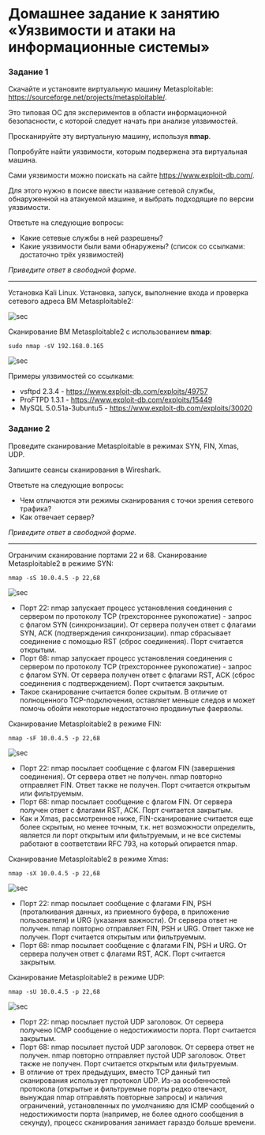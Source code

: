 #  Домашнее задание к занятию «Уязвимости и атаки на информационные системы»

### Задание 1

Скачайте и установите виртуальную машину Metasploitable: https://sourceforge.net/projects/metasploitable/.

Это типовая ОС для экспериментов в области информационной безопасности, с которой следует начать при анализе уязвимостей.

Просканируйте эту виртуальную машину, используя **nmap**.

Попробуйте найти уязвимости, которым подвержена эта виртуальная машина.

Сами уязвимости можно поискать на сайте https://www.exploit-db.com/.

Для этого нужно в поиске ввести название сетевой службы, обнаруженной на атакуемой машине, и выбрать подходящие по версии уязвимости.

Ответьте на следующие вопросы:

- Какие сетевые службы в ней разрешены?
- Какие уязвимости были вами обнаружены? (список со ссылками: достаточно трёх уязвимостей)
  
*Приведите ответ в свободной форме.*  

---

Установка Kali Linux.
Установка, запуск, выполнение входа и проверка сетевого адреса ВМ Metasploitable2:

![sec](https://github.com/OhotinDY/sdb-13-01/blob/main/sec1.png)

Сканирование ВМ Metasploitable2 с использованием **nmap**:

```
sudo nmap -sV 192.168.0.165
```

![sec](https://github.com/OhotinDY/sdb-13-01/blob/main/sec2.png)

Примеры уязвимостей со ссылками:

- vsftpd 2.3.4 - https://www.exploit-db.com/exploits/49757
- ProFTPD 1.3.1 - https://www.exploit-db.com/exploits/15449
- MySQL 5.0.51a-3ubuntu5 - https://www.exploit-db.com/exploits/30020

### Задание 2

Проведите сканирование Metasploitable в режимах SYN, FIN, Xmas, UDP.

Запишите сеансы сканирования в Wireshark.

Ответьте на следующие вопросы:

- Чем отличаются эти режимы сканирования с точки зрения сетевого трафика?
- Как отвечает сервер?

*Приведите ответ в свободной форме.*

---

Ограничим сканирование портами 22 и 68.
Сканирование Metasploitable2 в режиме SYN:

```
nmap -sS 10.0.4.5 -p 22,68
```

![sec](https://github.com/OhotinDY/sdb-13-01/blob/main/sec3.png)


- Порт 22: nmap запускает процесс установления соединения с сервером по протоколу TCP (трехстороннее рукопожатие) - запрос с флагом SYN (синхронизации). От сервера получен ответ с флагами SYN, ACK (подтверждения синхронизации). nmap сбрасывает соединение с помощью RST (сброс соединения). Порт считается открытым.
- Порт 68: nmap запускает процесс установления соединения с сервером по протоколу TCP (трехстороннее рукопожатие) - запрос с флагом SYN. От сервера получен ответ с флагами RST, ACK (сброс соединения с подтверждением). Порт считается закрытым.
- Такое сканирование считается более скрытым. В отличие от полноценного TCP-подключения, оставляет меньше следов и может помочь обойти некоторые недостаточно продвинутые фаерволы.

Сканирование Metasploitable2 в режиме FIN:

```
nmap -sF 10.0.4.5 -p 22,68
```

![sec](https://github.com/OhotinDY/sdb-13-01/blob/main/sec4.png)

- Порт 22: nmap посылает сообщение с флагом FIN (завершения соединения). От сервера ответ не получен. nmap повторно отправляет FIN. Ответ также не получен. Порт считается открытым или фильтруемым.
- Порт 68: nmap посылает сообщение с флагом FIN. От сервера получен ответ с флагами RST, ACK. Порт считается закрытым.
- Как и Xmas, рассмотренное ниже, FIN-сканирование считается еще более скрытым, но менее точным, т.к. нет возможности определить, является ли порт открытым или фильтруемым, и не все системы работают в соответствии RFC 793, на который опирается nmap.

Сканирование Metasploitable2 в режиме Xmas:

```
nmap -sX 10.0.4.5 -p 22,68
```

![sec](https://github.com/OhotinDY/sdb-13-01/blob/main/sec5.png)

- Порт 22: nmap посылает сообщение с флагами FIN, PSH (проталкивания данных, из приемного буфера, в приложение пользователя) и URG (указания важности). От сервера ответ не получен. nmap повторно отправляет FIN, PSH и URG. Ответ также не получен. Порт считается открытым или фильтруемым.
- Порт 68: nmap посылает сообщение с флагами FIN, PSH и URG. От сервера получен ответ с флагами RST, ACK. Порт считается закрытым.

Сканирование Metasploitable2 в режиме UDP:

```
nmap -sU 10.0.4.5 -p 22,68
```

![sec](https://github.com/OhotinDY/sdb-13-01/blob/main/sec6.png)

- Порт 22: nmap посылает пустой UDP заголовок. От сервера получено ICMP сообщение о недостижимости порта. Порт считается закрытым.
- Порт 68: nmap посылает пустой UDP заголовок. От сервера ответ не получен. nmap повторно отправляет пустой UDP заголовок. Ответ также не получен. Порт считается открытым или фильтруемым.
- В отличие от трех предыдущих, вместо TCP данный тип сканирования использует протокол UDP. Из-за особенностей протокола (открытые и фильтруемые порты редко отвечают, вынуждая nmap отправлять повторные запросы) и наличия ограничений, установленных по умолчанияю для ICMP сообщений о недостижимости порта (например, не более одного сообщения в секунду), процесс сканирования занимает гараздо больше времени.
